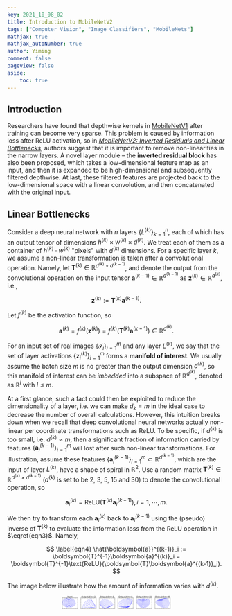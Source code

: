 ```yaml
---
key: 2021_10_08_02
title: Introduction to MobileNetV2
tags: ["Computer Vision", "Image Classifiers", "MobileNets"]
mathjax: true
mathjax_autoNumber: true
author: Yiming
comment: false
pageview: false
aside:
    toc: true
---
```


## Introduction

Researchers have found that depthwise kernels in [MobileNetV1](https://arxiv.org/abs/1704.04861) after training can become very sparse. This problem is caused by information loss after ReLU activation, so in [_MobileNetV2: Inverted Residuals and Linear Bottlenecks_](https://arxiv.org/abs/1801.04381), authors suggest that it is important to remove non-linearities in the narrow layers. A novel layer module – the **inverted residual block** has also been proposed, which takes a low-dimensional feature map as an input, and then it is expanded to be high-dimensional and subsequently filtered depthwise. At last, these filtered features are projected back to the low-dimensional space with a linear convolution, and then concatenated with the original input.

## Linear Bottlenecks

Consider a deep neural network with $n$ layers $\{L^{(k)}\}_{k=1}^n$, each of which has an output tensor of dimensions $h^{(k)} \times w^{(k)} \times d^{(k)}$. We treat each of them as a container of $h^{(k)} \cdot w^{(k)}$  "pixels" with $d^{(k)}$ dimensions. For a specific layer $k,$ we assume a non-linear transformation is taken after a convolutional operation. Namely, let $\boldsymbol{T}^{(k)} \in \mathbb{R}^{d^{(k)}\times d^{(k-1)}}$, and denote the output from the convolutional operation on the input tensor $\boldsymbol{a}^{(k-1)} \in \mathbb{R}^{d^{(k-1)}}$ as $\boldsymbol{z}^{(k)} \in \mathbb{R}^{d^{(k)}}$, i.e.,

$$
\label{eqn1}
\boldsymbol{z}^{(k)} := \boldsymbol{T}^{(k)} \boldsymbol{a}^{(k-1)}.
$$

Let $f^{(k)}$ be the activation function, so

$$
\label{eqn2}
\boldsymbol{a}^{(k)} = f^{(k)} \left( \boldsymbol{z}^{(k)} \right) = f^{(k)} \left( \boldsymbol{T}^{(k)} \boldsymbol{a}^{(k-1)} \right) \in \mathbb{R}^{d^{(k)}}.
$$

For an input set of real images $\{ \mathcal{I}_i \}_{ i=1 }^m$ and any layer $L^{(k)}$, we say that the set of layer activations $\{ \boldsymbol{z}^{(k)}_i \}_{i=1}^m$ forms a **manifold of interest**. We usually assume the batch size $m$ is no greater than the output dimension $d^{(k)}$, so this manifold of interest can be *imbedded* into a subspace of $\mathbb{R}^{d^{(k)}}$, denoted as $\mathbb{R}^{l}$ with $l \le m$.

At a first glance, such a fact could then be exploited to reduce the dimensionality of a layer, i.e. we can make $d_k = m$ in the ideal case to decrease the number of overall calculations. However, this intuition breaks down when we recall that deep convolutional neural networks actually non-linear per coordinate transformations such as ReLU. To be specific, if $d^{(k)}$ is too small, i.e. $d^{(k)} \approx m$, then a significant fraction of information carried by features $\{\boldsymbol{a}^{(k-1)}_i\}_{i=1}^m$ will lost after such non-linear transformations. For illustration, assume these features $\{\boldsymbol{a}^{(k-1)}_i\}_{i=1}^m \subset \mathbb{R}^{d^{(k-1)}}$, which are the input of layer $L^{(k)}$, have a shape of spiral in $\mathbb{R}^2$. Use a random matrix $\boldsymbol{T}^{(k)} \in \mathbb{R}^{d^{(k)} \times d^{(k-1)}}$ ($d^{(k)}$ is set to be 2, 3, 5, 15 and 30) to denote the convolutional operation, so

$$
\label{eqn3}
\boldsymbol{a}^{(k)}_i = \text{ReLU}(\boldsymbol{T}^{(k)}\boldsymbol{a}^{(k-1)}_i), \, i = 1, \, \cdots, \, m.
$$

We then try to transform each $\boldsymbol{a}^{(k)}_i$ back to $\boldsymbol{a}^{(k-1)}_i$ using the (pseudo) inverse of $\boldsymbol{T}^{(k)}$ to evaluate the information loss from the ReLU operation in $\eqref{eqn3}$. Namely,

$$
\label{eqn4}
\hat{\boldsymbol{a}}^{(k-1)}_i := \boldsymbol{T}^{-1}\boldsymbol{a}^{(k)}_i = \boldsymbol{T}^{-1}\text{ReLU}(\boldsymbol{T}\boldsymbol{a}^{(k-1)}_i).
$$

The image below illustrate how the amount of information varies with $d^{(k)}$.

<style>
.center {
  display: block;
  margin-left: auto;
  margin-right: auto;
  width: 50%;
}
</style>

<img src="/posts.assets/2021-10-08-introduction-to-MobileNetV2.assets/effects_of_relu.png" alt="Effects of ReLU" class="center">



